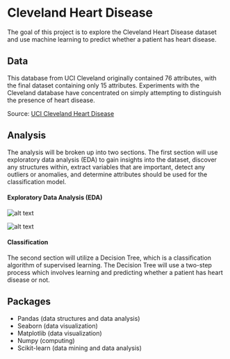 # Cleveland Heart Disease

The goal of this project is to explore the Cleveland Heart Disease dataset and use machine learning to predict whether a patient has heart disease. 

## Data
This database from UCI Cleveland originally contained 76 attributes, with the final dataset containing only 15 attributes.
Experiments with the Cleveland database have concentrated on simply attempting to distinguish the presence of heart disease.

Source: [UCI Cleveland Heart Disease](https://archive.ics.uci.edu/ml/datasets/Heart+Disease)

## Analysis
The analysis will be broken up into two sections. The first section will use exploratory data analysis (EDA) to gain insights into the dataset, discover any structures within, extract variables that are important, detect any outliers or anomalies, and determine attributes should be used for the classification model. 

#### Exploratory Data Analysis (EDA)

![alt text](https://github.com/dreblock87/ClevelandHeartDisease/blob/master/Images/Barchart.png "Logo Title Text 1")

![alt text](https://github.com/dreblock87/ClevelandHeartDisease/blob/master/Images/Pairplot.png "Logo Title Text 1")

#### Classification

The second section will utilize a Decision Tree, which is a classification algorithm of supervised learning. The Decision Tree will use a two-step process which involves learning and predicting whether a patient has heart disease or not. 




## Packages
  * Pandas (data structures and data analysis)
  * Seaborn (data visualization)
  * Matplotlib (data visualization)
  * Numpy (computing)
  * Scikit-learn (data mining and data analysis)
  

